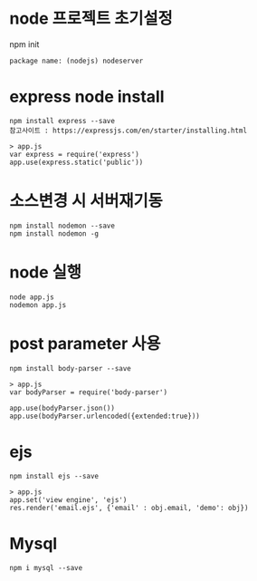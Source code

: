 # node 프로젝트 초기설정
npm init

    package name: (nodejs) nodeserver


# express node install

    npm install express --save
    참고사이트 : https://expressjs.com/en/starter/installing.html

    > app.js
    var express = require('express')
    app.use(express.static('public'))


# 소스변경 시 서버재기동
    npm install nodemon --save
    npm install nodemon -g


# node 실행
    node app.js
    nodemon app.js


# post parameter 사용
    npm install body-parser --save

    > app.js
    var bodyParser = require('body-parser')

    app.use(bodyParser.json())
    app.use(bodyParser.urlencoded({extended:true})) 


# ejs
    npm install ejs --save

    > app.js
    app.set('view engine', 'ejs')
    res.render('email.ejs', {'email' : obj.email, 'demo': obj})

# Mysql
    npm i mysql --save
    